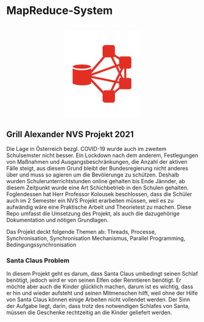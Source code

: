 # MapReduce-System
<div align="center">
    <br />
    <img src="./doc/Logo.jpg" alt="MapReduce_System_Logo" width="200"/>
</div>


## Grill Alexander NVS Projekt 2021
Die Lage in Österreich bezgl. COVID-19 wurde auch im zweitem Schulsemster nicht besser. Ein Lockdown nach dem anderem, Festlegungen von Maßnahmen und Ausgangsbeschränkungen,
die Anzahl der aktiven Fälle steigt, aus diesem Grund bleibt der Bundesregierung nicht anderes über und muss so agieren um die Bevölerunge zu schützen.
Deshalb wurden Schulerunterrichtstunden online gehalten bis Ende Jännder, ab diesem Zeitpunkt wurde eine Art Schichbetrieb in den Schulen gehalten.
Foglendessen hat Herr Professor Kolousek beschlossen, dass die Schüler auch im 2 Semester ein NVS Projekt erarbeiten müssen, weil es zu aufwändig wäre eine Praktische Arbeit und Theorietest zu machen. Diese Repo umfasst die Umsetzung des Projekt, als auch die dazugehörige Dokumentation und nötigen Grundlagen.


Das Projekt deckt folgende Themen ab: Threads, Processe, Synchronisation, Synchronisation Mechanismus, Parallel Programming, Bedingungssynchronisation

### Santa Claus Problem
In diesem Projekt geht es darum, dass Santa Claus umbedingt seinen Schlaf benötigt, jedoch wird er von seinen Elfen oder Renntieren benötigt.
Er möchte aber auch die Kinder glücklich machen, darum ist es wichtig, dass er hin und wieder aufsteht und seinen Mitmenschen hilft, weil 
ohne der Hilfe von Santa Claus können einige Arbeiten nicht vollendet werden. Der Sinn der Aufgabe liegt, darin, dass trotz des notwendigen Schlafes von
Santa, müssen die Geschenke rechtzeitig an die Kinder geliefert werden.
